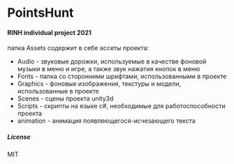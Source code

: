    # PointsHunt
 #### RINH individual project 2021

папка Assets содержит в себе ассеты проекта:
-  Audio - звуковые дорожки, используемые в качестве фоновой музыки в меню и игре, а также звук нажатия кнопок в меню
-  Fonts - папка со сторонними шрифтами, использованными в проекте
-  Graphics - фоновые изображения, текстуры и модели, использованные в проекте
-  Scenes - сцены проекта unity3d
-  Scripts - скрипты на языке c#, необходимые для работоспособности проекта
-  animation - анимация появляющегося-исчезающего текста

 ##### License

MIT
